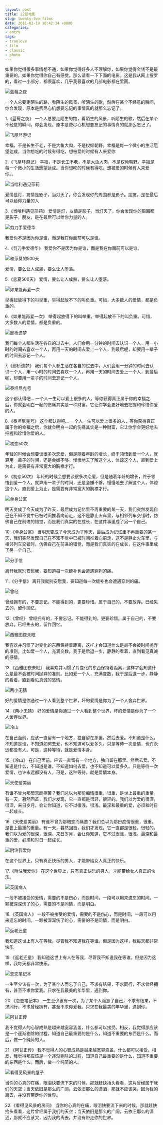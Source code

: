 ```yaml
---
layout: post
title: 22部电影
slug: twenty-two-films
date: 2011-02-19 10:42:34 +0800
categories:
- entry
tags:
- truelove
- film
- classic
- photo
---
```


如果你觉得很多事情想不通，如果你觉得好多人不理解你，如果你觉得金钱不是最重要的，如果你觉得你自己有感觉，那么请看一下下面的电影。这是我从网上搜罗的，看过一小部分，都很喜欢，几乎我最喜欢的几部电影都在里面。

<img src="{{ site.path.uploads }}2011/02/19/twenty-two-films/1.jpg" alt="蓝莓之夜" />

一个人总要走陌生的路，看陌生的风景，听陌生的歌，然后在某个不经意的瞬间，你会发现，原本是费尽心机想要忘记的事情真的就那么忘记了。

1.《蓝莓之夜》 一个人总要走陌生的路，看陌生的风景，听陌生的歌，然后在某个不经意的瞬间，你会发现，原本是费尽心机想要忘记的事情真的就那么忘记了。

<img src="{{ site.path.uploads }}2011/02/19/twenty-two-films/2.jpg" alt="飞屋环游记" />

幸福，不是长生不老，不是大鱼大肉，不是权倾朝野。幸福是每一个微小的生活愿望达成。当你想吃的时候有得吃，想被爱的时候有人来爱你

2.《飞屋环游记》 幸福，不是长生不老，不是大鱼大肉，不是权倾朝野。幸福是每一个微小的生活愿望达成。当你想吃的时候有得吃，想被爱的时候有人来爱你。。

<img src="{{ site.path.uploads }}2011/02/19/twenty-two-films/3.jpg" alt="当哈利遇见莎莉" />

爱情是灯，友情是影子，当灯灭了，你会发现你的周围都是影子。朋友，是在最后可以给你力量的人

3.《当哈利遇见莎莉》 爱情是灯，友情是影子，当灯灭了，你会发现你的周围都是影子。朋友，是在最后可以给你力量的人。

<img src="{{ site.path.uploads }}2011/02/19/twenty-two-films/4.jpg" alt="剪刀手爱德华" />

我爱你不是因为你是谁，而是我在你面前可以是谁。

4.《剪刀手爱德华》 我爱你不是因为你是谁，而是我在你面前可以是谁。

<img src="{{ site.path.uploads }}2011/02/19/twenty-two-films/5.jpg" alt="和莎莫的500天" />

爱情，要么让人成熟，要么让人堕落。

5.《恋夏500天》 爱情，要么让人成熟，要么让人堕落。

<img src="{{ site.path.uploads }}2011/02/19/twenty-two-films/6.jpg" alt="如果能再爱一次" />

举得起放得下的叫举重，举得起放不下的叫负重。可惜，大多数人的爱情，都是负重的。

6.《如果能再爱一次》 举得起放得下的叫举重，举得起放不下的叫负重。可惜，大多数人的爱情，都是负重的。

<img src="{{ site.path.uploads }}2011/02/19/twenty-two-films/7.jpg" alt="廊桥遗梦" />

我们每个人都生活在各自的过去中，人们会用一分钟的时间去认识一个人，用一小时的时间去喜欢一个人，再用一天的时间去爱上一个人，到最后呢，却要用一辈子的时间去忘记一个人。

7.《廊桥遗梦》 我们每个人都生活在各自的过去中，人们会用一分钟的时间去认识一个人，用一小时的时间去喜欢一个人，再用一天的时间去爱上一个人，到最后呢，却要用一辈子的时间去忘记一个人。

<img src="{{ site.path.uploads }}2011/02/19/twenty-two-films/8.jpg" alt="泰坦尼克号" />

这个都认得吧... 一个人一生可以爱上很多的人，等你获得真正属于你的幸福之后，你就会明白一起的伤痛其实是一种财富，它让你学会更好地去把握和珍惜你爱的人。

8.《泰坦尼克号》 这个都认得吧... 一个人一生可以爱上很多的人，等你获得真正属于你的幸福之后，你就会明白一起的伤痛其实是一种财富，它让你学会更好地去把握和珍惜你爱的人。

<img src="{{ site.path.uploads }}2011/02/19/twenty-two-films/9.jpg" alt="初恋50次" />

 年轻的时候会想要谈很多次恋爱，但是随着年龄的增长，终于领悟到爱一个人，就算用一辈子的时间，还是会嫌不够。慢慢地去了解这个人，体谅这个人，直到爱上为止，是需要有非常宽大的胸襟才行。

9.《初恋50次》 年轻的时候会想要谈很多次恋爱，但是随着年龄的增长，终于领悟到爱一个人，就算用一辈子的时间，还是会嫌不够。慢慢地去了解这个人，体谅这个人，直到爱上为止，是需要有非常宽大的胸襟才行。

<img src="{{ site.path.uploads }}2011/02/19/twenty-two-films/10.jpg" alt="单身公寓" />

明天变成了今天成为了昨天，最后成为记忆里不再重要的某一天，我们突然发现自己在不知不觉中已被时间推着向前走，这不是静止火车里，与相邻列车交错时，仿佛自己在前进的错觉，而是我们真实的在成长，在这件事里成了另一个自己。

10.《单身公寓》 当明天变成了今天成为了昨天，最后成为记忆里不再重要的某一天，我们突然发现自己在不知不觉中已被时间推着向前走，这不是静止火车里，与相邻列车交错时，仿佛自己在前进的错觉，而是我们真实的在成长，在这件事里成了另一个自己。

<img src="{{ site.path.uploads }}2011/02/19/twenty-two-films/11.jpg" alt="分手信" />

离开我就别安慰我，要知道每一次缝补也会遭遇穿刺的痛。

11.《分手信》 离开我就别安慰我，要知道每一次缝补也会遭遇穿刺的痛。

<img src="{{ site.path.uploads }}2011/02/19/twenty-two-films/12.jpg" alt="曾经" />

曾经拥有的，不要忘记。不能得到的，更要珍惜。属于自己的，不要放弃。已经失去的，留作回忆。

12.《曾经》 曾经拥有的，不要忘记。不能得到的，更要珍惜。属于自己的，不要放弃。已经失去的，留作回忆。

<img src="{{ site.path.uploads }}2011/02/19/twenty-two-films/13.jpg" alt="西雅图夜未眠" />

我喜欢并习惯了对变化的东西保持着距离，这样才会知道什么是最不会被时间抛弃的准则。比如爱一个人，充满变数，我于是后退一步，静静的看着，直到看见真诚的感情。

13.《西雅图夜未眠》 我喜欢并习惯了对变化的东西保持着距离，这样才会知道什么是最不会被时间抛弃的准则。比如爱一个人，充满变数，我于是后退一步，静静的看着，直到看见真诚的感情。

<img src="{{ site.path.uploads }}2011/02/19/twenty-two-films/14.jpg" alt="两小无猜" />

好的爱情是你通过一个人看到整个世界，坏的爱情是你为了一个人舍弃世界。

14.《两小无猜》 好的爱情是你通过一个人看到整个世界，坏的爱情是你为了一个人舍弃世界。

<img src="{{ site.path.uploads }}2011/02/19/twenty-two-films/15.jpg" alt="冷山" />

 在自己面前，应该一直留有一个地方，独自留在那里。然后去爱。不知道是什么，不知道是谁，不知道如何去爱，也不知道可以爱多久。只是等待一次爱情，也许永远都没有人。可是，这种等待，就是爱情本身。

15.《冷山》 在自己面前，应该一直留有一个地方，独自留在那里。然后去爱。不知道是什么，不知道是谁，不知道如何去爱，也不知道可以爱多久。只是等待一次爱情，也许永远都没有人。可是，这种等待，就是爱情本身。

<img src="{{ site.path.uploads }}2011/02/19/twenty-two-films/16.jpg" alt="天使爱美丽" />

 有谁不曾为那暗恋而痛苦？我们总以为那份痴情很重，很重，是世上最重的重量。有一天，暮然回首，我们才发现，它一直都是很轻，很轻的。我们以为爱的很深，很深，来日岁月，会让你知道，它不过很浅，很浅。最深和最重的爱，必须和时日一起成长。

16.《天使爱美丽》 有谁不曾为那暗恋而痛苦？我们总以为那份痴情很重，很重，是世上最重的重量。有一天，暮然回首，我们才发现，它一直都是很轻，很轻的。我们以为爱的很深，很深，来日岁月，会让你知道，它不过很浅，很浅。最深和最重的爱，必须和时日一起成长。

<img src="{{ site.path.uploads }}2011/02/19/twenty-two-films/17.jpg" alt="附注我爱你" />

在这个世界上，只有真正快乐的男人，才能带给女人真正的快乐。

17.《附注我爱你》 在这个世界上，只有真正快乐的男人，才能带给女人真正的快乐。

<img src="{{ site.path.uploads }}2011/02/19/twenty-two-films/18.jpg" alt="英国病人" />

一段不被接受的爱情，需要的不是伤心，而是时间，一段可以用来遗忘的时间。一颗被深深伤了的心，需要的不是同情，而是明白。

18.《英国病人》 一段不被接受的爱情，需要的不是伤心，而是时间，一段可以用来遗忘的时间。一颗被深深伤了的心，需要的不是同情，而是明白。

<img src="{{ site.path.uploads }}2011/02/19/twenty-two-films/19.jpg" alt="返老还童" />

我知道这世上有人在等我，尽管我不知道我在等谁。但是因为这样，我每天都非常快乐

19.《返老还童》 我知道这世上有人在等我，尽管我不知道我在等谁。但是因为这样，我每天都非常快乐。

<img src="{{ site.path.uploads }}2011/02/19/twenty-two-films/20.jpg" alt="恋恋笔记本" />

一生至少该有一次，为了某个人而忘了自己，不求有结果，不求同行，不求曾经拥有，甚至不求你爱我。只求在我最美的年华里，遇到你。

20.《恋恋笔记本》 一生至少该有一次，为了某个人而忘了自己，不求有结果，不求同行，不求曾经拥有，甚至不求你爱我。只求在我最美的年华里，遇到你。

<img src="{{ site.path.uploads }}2011/02/19/twenty-two-films/21.jpg" alt="阿甘正传" />

我不觉得人的心智成熟是越来越宽容涵盖，什么都可以接受。相反，我觉得那应该是一个逐渐剔除的过程，知道自己最重要的是什么，知道不重要的东西是什么。而后，做一个纯简的人。

21.《阿甘正传》 我不觉得人的心智成熟是越来越宽容涵盖，什么都可以接受。相反，我觉得那应该是一个逐渐剔除的过程，知道自己最重要的是什么，知道不重要的东西是什么。而后，做一个纯简的人。

<img src="{{ site.path.uploads }}2011/02/19/twenty-two-films/22.jpg" alt="看得见风景的屋子" />

当你的心真的在痛，眼泪快要流下来的时候，那就赶快抬头看看，这片曾经属于我们的天空；当天依旧是那么的广阔，云依旧那么的潇洒，那就不应该哭，因为我的离去，并没有带走你的世界。

22.《看得见风景的房间》 当你的心真的在痛，眼泪快要流下来的时候，那就赶快抬头看看，这片曾经属于我们的天空；当天依旧是那么的广阔，云依旧那么的潇洒，那就不应该哭，因为我的离去，并没有带走你的世界。

